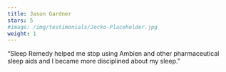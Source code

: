 ```yaml
---
title: Jason Gardner
stars: 5
#image: /img/testimonials/Jocko-Placeholder.jpg
weight: 1
---
```


“Sleep Remedy helped me stop using Ambien and other pharmaceutical sleep aids and I became more disciplined about my sleep."